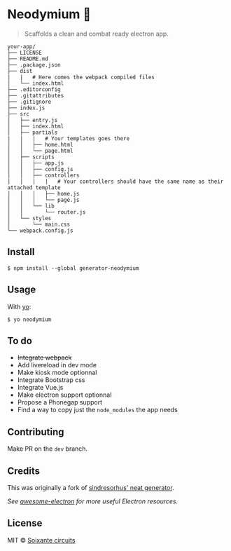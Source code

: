 # Neodymium :metal:

> Scaffolds a clean and combat ready electron app.

```
your-app/
├── LICENSE
├── README.md
├── .package.json
├── dist
|   |   # Here comes the webpack compiled files
│   └── index.html
├── .editorconfig
├── .gitattributes
├── .gitignore
├── index.js
├── src
│   ├── entry.js
│   ├── index.html
│   ├── partials
|   |   |   # Your templates goes there
│   │   ├── home.html
│   │   └── page.html
│   ├── scripts
│   │   ├── app.js
│   │   ├── config.js
│   │   ├── controllers
|   |   |   |   # Your controllers should have the same name as their attached template
│   │   │   ├── home.js
│   │   │   └── page.js
│   │   └── lib
│   │       └── router.js
│   └── styles
│       └── main.css
└── webpack.config.js
```

## Install

```
$ npm install --global generator-neodymium
```

## Usage

With [yo](https://github.com/yeoman/yo):

```
$ yo neodymium
```

## To do

* ~~Integrate webpack~~
* Add livereload in dev mode
* Make kiosk mode optionnal
* Integrate Bootstrap css
* Integrate Vue.js
* Make electron support optionnal
* Propose a Phonegap support
* Find a way to copy just the `node_modules` the app needs

## Contributing

Make PR on the `dev` branch.

## Credits

This was originally a fork of [sindresorhus' neat generator](https://github.com/sindresorhus/generator-electron).

*See [awesome-electron](https://github.com/sindresorhus/awesome-electron) for more useful Electron resources.*

## License

MIT © [Soixante circuits](http://soixantecircuits.fr)
